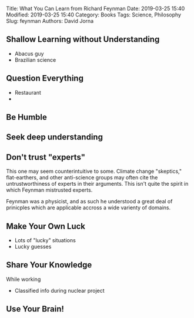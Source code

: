 Title: What You Can Learn from Richard Feynman 
Date: 2019-03-25 15:40 
Modified: 2019-03-25 15:40
Category: Books
Tags: Science, Philosophy
Slug: feynman 
Authors: David Jorna

## Shallow Learning without Understanding
* Abacus guy
* Brazilian science

## Question Everything
* Restaurant
* 

## Be Humble

## Seek deep understanding

## Don't trust "experts"
This one may seem counterintuitive to some. Climate change "skeptics," flat-earthers, and other anti-science groups may often cite the untrustworthiness of experts in their arguments. This isn't quite the spirit in which Feynman mistrusted experts.

Feynman was a physicist, and as such he understood a great deal of prinicples which are applicable accross a wide varienty of domains.

## Make Your Own Luck
* Lots of "lucky" situations
* Lucky guesses

## Share Your Knowledge
While working 
* Classified info during nuclear project

## Use Your Brain!
